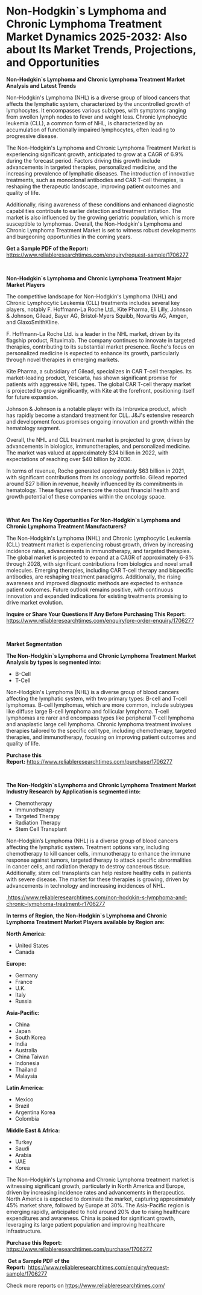 <p><h1>Non-Hodgkin`s Lymphoma and Chronic Lymphoma Treatment Market Dynamics 2025-2032: Also about Its Market Trends, Projections, and Opportunities</h1></p><p><strong>Non-Hodgkin`s Lymphoma and Chronic Lymphoma Treatment Market Analysis and Latest Trends</strong></p>
<p><p>Non-Hodgkin's Lymphoma (NHL) is a diverse group of blood cancers that affects the lymphatic system, characterized by the uncontrolled growth of lymphocytes. It encompasses various subtypes, with symptoms ranging from swollen lymph nodes to fever and weight loss. Chronic lymphocytic leukemia (CLL), a common form of NHL, is characterized by an accumulation of functionally impaired lymphocytes, often leading to progressive disease.</p><p>The Non-Hodgkin's Lymphoma and Chronic Lymphoma Treatment Market is experiencing significant growth, anticipated to grow at a CAGR of 6.9% during the forecast period. Factors driving this growth include advancements in targeted therapies, personalized medicine, and the increasing prevalence of lymphatic diseases. The introduction of innovative treatments, such as monoclonal antibodies and CAR T-cell therapies, is reshaping the therapeutic landscape, improving patient outcomes and quality of life.</p><p>Additionally, rising awareness of these conditions and enhanced diagnostic capabilities contribute to earlier detection and treatment initiation. The market is also influenced by the growing geriatric population, which is more susceptible to lymphomas. Overall, the Non-Hodgkin's Lymphoma and Chronic Lymphoma Treatment Market is set to witness robust developments and burgeoning opportunities in the coming years.</p></p>
<p><strong>Get a Sample PDF of the Report:&nbsp;</strong> <a href="https://www.reliableresearchtimes.com/enquiry/request-sample/1706277?utm_campaign=3054&utm_medium=2&utm_source=Github&utm_content=ia&utm_term=27032025&utm_id=non-hodgkins-lymphoma-and-chronic-lymphoma-treatment">https://www.reliableresearchtimes.com/enquiry/request-sample/1706277</a></p>
<p>&nbsp;</p>
<p><strong>Non-Hodgkin`s Lymphoma and Chronic Lymphoma Treatment Major Market Players</strong></p>
<p><p>The competitive landscape for Non-Hodgkin's Lymphoma (NHL) and Chronic Lymphocytic Leukemia (CLL) treatments includes several key players, notably F. Hoffmann-La Roche Ltd., Kite Pharma, Eli Lilly, Johnson & Johnson, Gilead, Bayer AG, Bristol-Myers Squibb, Novartis AG, Amgen, and GlaxoSmithKline.</p><p>F. Hoffmann-La Roche Ltd. is a leader in the NHL market, driven by its flagship product, Rituximab. The company continues to innovate in targeted therapies, contributing to its substantial market presence. Roche's focus on personalized medicine is expected to enhance its growth, particularly through novel therapies in emerging markets.</p><p>Kite Pharma, a subsidiary of Gilead, specializes in CAR T-cell therapies. Its market-leading product, Yescarta, has shown significant promise for patients with aggressive NHL types. The global CAR T-cell therapy market is projected to grow significantly, with Kite at the forefront, positioning itself for future expansion.</p><p>Johnson & Johnson is a notable player with its Imbruvica product, which has rapidly become a standard treatment for CLL. J&J's extensive research and development focus promises ongoing innovation and growth within the hematology segment.</p><p>Overall, the NHL and CLL treatment market is projected to grow, driven by advancements in biologics, immunotherapies, and personalized medicine. The market was valued at approximately $24 billion in 2022, with expectations of reaching over $40 billion by 2030.</p><p>In terms of revenue, Roche generated approximately $63 billion in 2021, with significant contributions from its oncology portfolio. Gilead reported around $27 billion in revenue, heavily influenced by its commitments in hematology. These figures underscore the robust financial health and growth potential of these companies within the oncology space.</p></p>
<p>&nbsp;</p>
<p><strong>What Are The Key Opportunities For Non-Hodgkin`s Lymphoma and Chronic Lymphoma Treatment Manufacturers?</strong></p>
<p><p>The Non-Hodgkin's Lymphoma (NHL) and Chronic Lymphocytic Leukemia (CLL) treatment market is experiencing robust growth, driven by increasing incidence rates, advancements in immunotherapy, and targeted therapies. The global market is projected to expand at a CAGR of approximately 6-8% through 2028, with significant contributions from biologics and novel small molecules. Emerging therapies, including CAR T-cell therapy and bispecific antibodies, are reshaping treatment paradigms. Additionally, the rising awareness and improved diagnostic methods are expected to enhance patient outcomes. Future outlook remains positive, with continuous innovation and expanded indications for existing treatments promising to drive market evolution.</p></p>
<p><strong>Inquire or Share Your Questions If Any Before Purchasing This Report:</strong> <a href="https://www.reliableresearchtimes.com/enquiry/pre-order-enquiry/1706277?utm_campaign=3054&utm_medium=2&utm_source=Github&utm_content=ia&utm_term=27032025&utm_id=non-hodgkins-lymphoma-and-chronic-lymphoma-treatment">https://www.reliableresearchtimes.com/enquiry/pre-order-enquiry/1706277</a></p>
<p>&nbsp;</p>
<p><strong>Market Segmentation</strong></p>
<p><strong>The Non-Hodgkin`s Lymphoma and Chronic Lymphoma Treatment Market Analysis by types is segmented into:</strong></p>
<p><ul><li>B-Cell</li><li>T-Cell</li></ul></p>
<p><p>Non-Hodgkin's Lymphoma (NHL) is a diverse group of blood cancers affecting the lymphatic system, with two primary types: B-cell and T-cell lymphomas. B-cell lymphomas, which are more common, include subtypes like diffuse large B-cell lymphoma and follicular lymphoma. T-cell lymphomas are rarer and encompass types like peripheral T-cell lymphoma and anaplastic large cell lymphoma. Chronic lymphoma treatment involves therapies tailored to the specific cell type, including chemotherapy, targeted therapies, and immunotherapy, focusing on improving patient outcomes and quality of life.</p></p>
<p><strong>Purchase this Report:&nbsp;</strong><a href="https://www.reliableresearchtimes.com/purchase/1706277?utm_campaign=3054&utm_medium=2&utm_source=Github&utm_content=ia&utm_term=27032025&utm_id=non-hodgkins-lymphoma-and-chronic-lymphoma-treatment">https://www.reliableresearchtimes.com/purchase/1706277</a></p>
<p>&nbsp;</p>
<p><strong>The Non-Hodgkin`s Lymphoma and Chronic Lymphoma Treatment Market Industry Research by Application is segmented into:</strong></p>
<p><ul><li>Chemotherapy</li><li>Immunotherapy</li><li>Targeted Therapy</li><li>Radiation Therapy</li><li>Stem Cell Transplant</li></ul></p>
<p><p>Non-Hodgkin’s Lymphoma (NHL) is a diverse group of blood cancers affecting the lymphatic system. Treatment options vary, including chemotherapy to kill cancer cells, immunotherapy to enhance the immune response against tumors, targeted therapy to attack specific abnormalities in cancer cells, and radiation therapy to destroy cancerous tissue. Additionally, stem cell transplants can help restore healthy cells in patients with severe disease. The market for these therapies is growing, driven by advancements in technology and increasing incidences of NHL.</p></p>
<p><a href="https://www.reliableresearchtimes.com/non-hodgkin-s-lymphoma-and-chronic-lymphoma-treatment-r1706277?utm_campaign=3054&utm_medium=2&utm_source=Github&utm_content=ia&utm_term=27032025&utm_id=non-hodgkins-lymphoma-and-chronic-lymphoma-treatment">&nbsp;https://www.reliableresearchtimes.com/non-hodgkin-s-lymphoma-and-chronic-lymphoma-treatment-r1706277</a></p>
<p><strong>In terms of Region, the Non-Hodgkin`s Lymphoma and Chronic Lymphoma Treatment Market Players available by Region are:</strong></p>
<p>
    <p> <strong> North America: </strong>
        <ul>
            <li>United States</li>
            <li>Canada</li>
        </ul>
        </p> 
    <p> <strong> Europe: </strong>
        <ul>
            <li>Germany</li>
            <li>France</li>
            <li>U.K.</li>
            <li>Italy</li>
            <li>Russia</li>
        </ul>
        </p> 
    <p> <strong> Asia-Pacific: </strong>
        <ul>
            <li>China</li>
            <li>Japan</li>
            <li>South Korea</li>
            <li>India</li>
            <li>Australia</li>
            <li>China Taiwan</li>
            <li>Indonesia</li>
            <li>Thailand</li>
            <li>Malaysia</li>
        </ul>
        </p> 
    <p> <strong> Latin America: </strong>
        <ul>
            <li>Mexico</li>
            <li>Brazil</li>
            <li>Argentina Korea</li>
            <li>Colombia</li>
        </ul>
        </p> 
    <p> <strong> Middle East & Africa: </strong>
        <ul>
            <li>Turkey</li>
            <li>Saudi</li>
            <li>Arabia</li>
            <li>UAE</li>
            <li>Korea</li>
        </ul>
    </p>
    </p>
<p><p>The Non-Hodgkin's Lymphoma and Chronic Lymphoma treatment market is witnessing significant growth, particularly in North America and Europe, driven by increasing incidence rates and advancements in therapeutics. North America is expected to dominate the market, capturing approximately 45% market share, followed by Europe at 30%. The Asia-Pacific region is emerging rapidly, anticipated to hold around 20% due to rising healthcare expenditures and awareness. China is poised for significant growth, leveraging its large patient population and improving healthcare infrastructure.</p></p>
<p><strong>Purchase this Report: </strong><a href="https://www.reliableresearchtimes.com/purchase/1706277?utm_campaign=3054&utm_medium=2&utm_source=Github&utm_content=ia&utm_term=27032025&utm_id=non-hodgkins-lymphoma-and-chronic-lymphoma-treatment">https://www.reliableresearchtimes.com/purchase/1706277</a></p>
<p>&nbsp;<strong>Get a Sample PDF of the Report:&nbsp;&nbsp;</strong><a href="https://www.reliableresearchtimes.com/enquiry/request-sample/1706277?utm_campaign=3054&utm_medium=2&utm_source=Github&utm_content=ia&utm_term=27032025&utm_id=non-hodgkins-lymphoma-and-chronic-lymphoma-treatment">https://www.reliableresearchtimes.com/enquiry/request-sample/1706277</a></p>
<p><strong></strong></p>
<p>Check more reports on <a href="https://www.reliableresearchtimes.com/?utm_campaign=3054&utm_medium=2&utm_source=Github&utm_content=ia&utm_term=27032025&utm_id=non-hodgkins-lymphoma-and-chronic-lymphoma-treatment">https://www.reliableresearchtimes.com/</a></p>